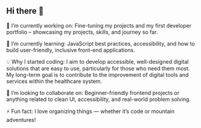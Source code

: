 ## Hi there 👋

🔭 I’m currently working on:
 Fine-tuning my projects and my first developer portfolio – showcasing my projects, skills, and journey so far.

🌱 I’m currently learning:
JavaScript best practices, accessibility, and how to build user-friendly, inclusive front-end applications.

💡 Why I started coding:
I aim to develop accessible, well-designed digital solutions that are easy to use, particularly for those who need them most. My long-term goal is to contribute to the improvement of digital tools and services within the healthcare system.

👯 I’m looking to collaborate on:
Beginner-friendly frontend projects or anything related to clean UI, accessibility, and real-world problem solving.

⚡ Fun fact:
I love organizing things — whether it’s code or mountain adventures!
